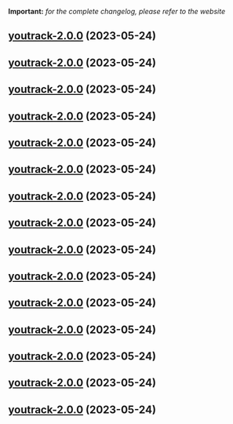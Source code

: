 **Important:**
*for the complete changelog, please refer to the website*




## [youtrack-2.0.0](https://github.com/succelle/charts/compare/youtrack-1.0.7...youtrack-2.0.0) (2023-05-24)




## [youtrack-2.0.0](https://github.com/succelle/charts/compare/youtrack-1.0.7...youtrack-2.0.0) (2023-05-24)




## [youtrack-2.0.0](https://github.com/succelle/charts/compare/youtrack-1.0.7...youtrack-2.0.0) (2023-05-24)




## [youtrack-2.0.0](https://github.com/succelle/charts/compare/youtrack-1.0.7...youtrack-2.0.0) (2023-05-24)




## [youtrack-2.0.0](https://github.com/succelle/charts/compare/youtrack-1.0.7...youtrack-2.0.0) (2023-05-24)




## [youtrack-2.0.0](https://github.com/succelle/charts/compare/youtrack-1.0.7...youtrack-2.0.0) (2023-05-24)




## [youtrack-2.0.0](https://github.com/succelle/charts/compare/youtrack-1.0.7...youtrack-2.0.0) (2023-05-24)




## [youtrack-2.0.0](https://github.com/succelle/charts/compare/youtrack-1.0.7...youtrack-2.0.0) (2023-05-24)




## [youtrack-2.0.0](https://github.com/succelle/charts/compare/youtrack-1.0.7...youtrack-2.0.0) (2023-05-24)




## [youtrack-2.0.0](https://github.com/succelle/charts/compare/youtrack-1.0.7...youtrack-2.0.0) (2023-05-24)




## [youtrack-2.0.0](https://github.com/succelle/charts/compare/youtrack-1.0.7...youtrack-2.0.0) (2023-05-24)




## [youtrack-2.0.0](https://github.com/succelle/charts/compare/youtrack-1.0.7...youtrack-2.0.0) (2023-05-24)




## [youtrack-2.0.0](https://github.com/succelle/charts/compare/youtrack-1.0.7...youtrack-2.0.0) (2023-05-24)




## [youtrack-2.0.0](https://github.com/succelle/charts/compare/youtrack-1.0.7...youtrack-2.0.0) (2023-05-24)




## [youtrack-2.0.0](https://github.com/succelle/charts/compare/youtrack-1.0.7...youtrack-2.0.0) (2023-05-24)

